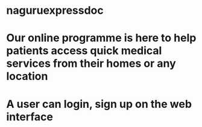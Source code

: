 # naguruexpressdoc

# Our online programme is here to help patients access quick medical services from their homes or any location

# A user can login, sign up on the web interface 
